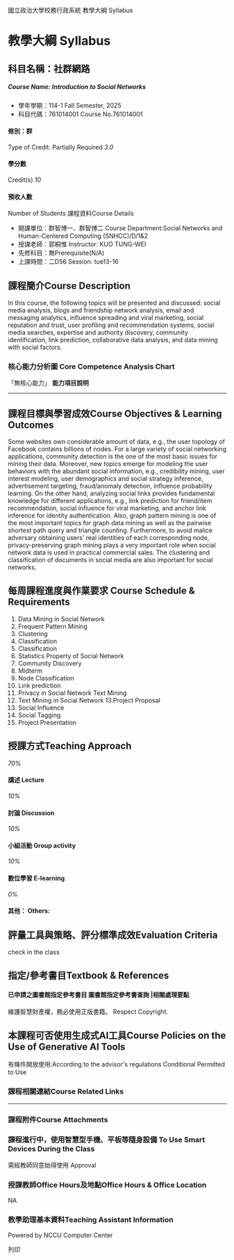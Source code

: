 國立政治大學校務行政系統 教學大綱 Syllabus
# 教學大綱 Syllabus
##  科目名稱：社群網路
#####  Course Name: Introduction to Social Networks
  * 學年學期：114-1 Fall Semester, 2025 
  * 科目代碼：761014001 Course No.761014001


#### 修別：群
Type of Credit: Partially Required 
_3.0_
#### 學分數
Credit(s)
_10_
#### 預收人數
Number of Students
課程資料Course Details
  * 開課單位：群智博一、群智博二 Course Department:Social Networks and Human-Centered Computing (SNHCC)/D/1&2 
  * 授課老師：郭桐惟 Instructor: KUO TUNG-WEI 
  * 先修科目：無Prerequisite(N/A)
  * 上課時間：二D56 Session: tue13-16


##  課程簡介Course Description
In this course, the following topics will be presented and discussed: social media analysis, blogs and friendship network analysis, email and messaging analytics, influence spreading and viral marketing, social reputation and trust, user profiling and recommendation systems, social media searches, expertise and authority discovery, community identification, link prediction, collaborative data analysis, and data mining with social factors.
###  核心能力分析圖 Core Competence Analysis Chart
「無核心能力」 
**能力項目說明**
* * *
##  課程目標與學習成效Course Objectives & Learning Outcomes 
Some websites own considerable amount of data, e.g., the user topology of Facebook contains billions of nodes. For a large variety of social networking applications, community detection is the one of the most basic issues for mining their data. Moreover, new topics emerge for modeling the user behaviors with the abundant social information, e.g., credibility mining, user interest modeling, user demographics and social strategy inference, advertisement targeting, fraud/anomaly detection, influence probability learning. On the other hand, analyzing social links provides fundamental knowledge for different applications, e.g., link prediction for friend/item recommendation, social influence for viral marketing, and anchor link inference for identity authentication. Also, graph pattern mining is one of the most important topics for graph data mining as well as the pairwise shortest path query and triangle counting. Furthermore, to avoid malice adversary obtaining users’ real identities of each corresponding node, privacy-preserving graph mining plays a very important role when social network data is used in practical commercial sales. The clustering and classification of documents in social media are also important for social networks.
##  每周課程進度與作業要求 Course Schedule & Requirements
1. Data Mining in Social Network
2. Frequent Pattern Mining  
3. Clustering  
4. Classification
5. Classification  
6. Statistics Property of Social Network
7. Community Discovery  
8. Midterm  
9. Node Classification  
10. Link prediction  
11. Privacy in Social Network Text Mining
12. Text Mining in Social Network
13.Project Proposal  
14. Social Influence  
15. Social Tagging  
16. Project Presentation
##  授課方式Teaching Approach
_70%_
####  講述 Lecture
_10%_
####  討論 Discussion
_10%_
####  小組活動 Group activity
_10%_
####  數位學習 E-learning
_0%_
####  其他： Others:
##  評量工具與策略、評分標準成效Evaluation Criteria
check in the class
##  指定/參考書目Textbook & References
####  已申請之圖書館指定參考書目  圖書館指定參考書查詢 |相關處理要點
維護智慧財產權，務必使用正版書籍。 Respect Copyright.
##  本課程可否使用生成式AI工具Course Policies on the Use of Generative AI Tools
有條件開放使用:According to the advisor's regulations Conditional Permitted to Use 
###  課程相關連結Course Related Links
* * *
###  課程附件Course Attachments
###  課程進行中，使用智慧型手機、平板等隨身設備 To Use Smart Devices During the Class
需經教師同意始得使用  Approval
###  授課教師Office Hours及地點Office Hours & Office Location
NA
###  教學助理基本資料Teaching Assistant Information
Powered by NCCU Computer Center
  
列印
